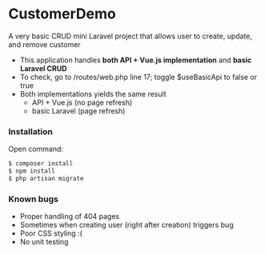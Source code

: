 # CustomerDemo

A very basic CRUD mini Laravel project that allows user to create, update, and remove customer

  - This application handles **both API + Vue.js implementation** and **basic Laravel CRUD**
  - To check, go to /routes/web.php line 17; toggle $useBasicApi to false or true
  - Both implementations yields the same result
    - API + Vue.js (no page refresh)
    - basic Laravel (page refresh)

### Installation
Open command:
```sh
$ composer install
$ npm install
$ php artisan migrate
```
### Known bugs
  - Proper handling of 404 pages
  - Sometimes when creating user (right after creation) triggers bug
  - Poor CSS styling :(
  - No unit testing

